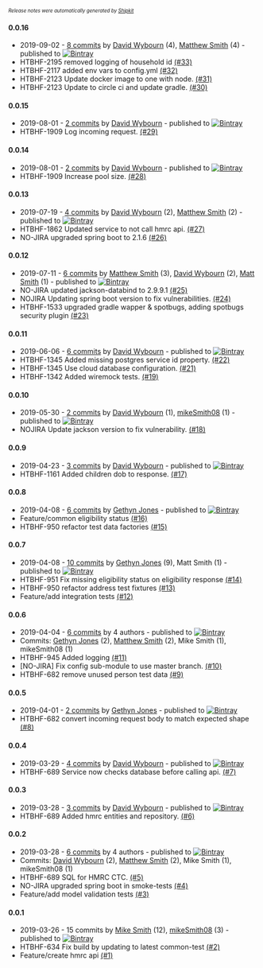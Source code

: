 <sup><sup>*Release notes were automatically generated by [Shipkit](http://shipkit.org/)*</sup></sup>

#### 0.0.16
 - 2019-09-02 - [8 commits](https://github.com/DepartmentOfHealth-htbhf/htbhf-hmrc-api/compare/v0.0.15...v0.0.16) by [David Wybourn](https://github.com/dwybourn) (4), [Matthew Smith](https://github.com/YetAnotherMatt) (4) - published to [![Bintray](https://img.shields.io/badge/Bintray-0.0.16-green.svg)](https://bintray.com/departmentofhealth-htbhf/maven/htbhf-hmrc-api/0.0.16)
 - HTBHF-2195 removed logging of household id [(#33)](https://github.com/DepartmentOfHealth-htbhf/htbhf-hmrc-api/pull/33)
 - HTBHF-2117 added env vars to config.yml [(#32)](https://github.com/DepartmentOfHealth-htbhf/htbhf-hmrc-api/pull/32)
 - HTBHF-2123 Update docker image to one with node. [(#31)](https://github.com/DepartmentOfHealth-htbhf/htbhf-hmrc-api/pull/31)
 - HTBHF-2123 Update to circle ci and update gradle. [(#30)](https://github.com/DepartmentOfHealth-htbhf/htbhf-hmrc-api/pull/30)

#### 0.0.15
 - 2019-08-01 - [2 commits](https://github.com/DepartmentOfHealth-htbhf/htbhf-hmrc-api/compare/v0.0.14...v0.0.15) by [David Wybourn](https://github.com/dwybourn) - published to [![Bintray](https://img.shields.io/badge/Bintray-0.0.15-green.svg)](https://bintray.com/departmentofhealth-htbhf/maven/htbhf-hmrc-api/0.0.15)
 - HTBHF-1909 Log incoming request. [(#29)](https://github.com/DepartmentOfHealth-htbhf/htbhf-hmrc-api/pull/29)

#### 0.0.14
 - 2019-08-01 - [2 commits](https://github.com/DepartmentOfHealth-htbhf/htbhf-hmrc-api/compare/v0.0.13...v0.0.14) by [David Wybourn](https://github.com/dwybourn) - published to [![Bintray](https://img.shields.io/badge/Bintray-0.0.14-green.svg)](https://bintray.com/departmentofhealth-htbhf/maven/htbhf-hmrc-api/0.0.14)
 - HTBHF-1909 Increase pool size. [(#28)](https://github.com/DepartmentOfHealth-htbhf/htbhf-hmrc-api/pull/28)

#### 0.0.13
 - 2019-07-19 - [4 commits](https://github.com/DepartmentOfHealth-htbhf/htbhf-hmrc-api/compare/v0.0.12...v0.0.13) by [David Wybourn](https://github.com/dwybourn) (2), [Matthew Smith](https://github.com/YetAnotherMatt) (2) - published to [![Bintray](https://img.shields.io/badge/Bintray-0.0.13-green.svg)](https://bintray.com/departmentofhealth-htbhf/maven/htbhf-hmrc-api/0.0.13)
 - HTBHF-1862 Updated service to not call hmrc api. [(#27)](https://github.com/DepartmentOfHealth-htbhf/htbhf-hmrc-api/pull/27)
 - NO-JIRA upgraded spring boot to 2.1.6 [(#26)](https://github.com/DepartmentOfHealth-htbhf/htbhf-hmrc-api/pull/26)

#### 0.0.12
 - 2019-07-11 - [6 commits](https://github.com/DepartmentOfHealth-htbhf/htbhf-hmrc-api/compare/v0.0.11...v0.0.12) by [Matthew Smith](https://github.com/YetAnotherMatt) (3), [David Wybourn](https://github.com/dwybourn) (2), [Matt Smith](https://github.com/YetAnotherMatt) (1) - published to [![Bintray](https://img.shields.io/badge/Bintray-0.0.12-green.svg)](https://bintray.com/departmentofhealth-htbhf/maven/htbhf-hmrc-api/0.0.12)
 - NO-JIRA updated jackson-databind to 2.9.9.1 [(#25)](https://github.com/DepartmentOfHealth-htbhf/htbhf-hmrc-api/pull/25)
 - NOJIRA Updating spring boot version to fix vulnerabilities. [(#24)](https://github.com/DepartmentOfHealth-htbhf/htbhf-hmrc-api/pull/24)
 - HTBHF-1533 upgraded gradle wapper & spotbugs, adding spotbugs security plugin [(#23)](https://github.com/DepartmentOfHealth-htbhf/htbhf-hmrc-api/pull/23)

#### 0.0.11
 - 2019-06-06 - [6 commits](https://github.com/DepartmentOfHealth-htbhf/htbhf-hmrc-api/compare/v0.0.10...v0.0.11) by [David Wybourn](https://github.com/dwybourn) - published to [![Bintray](https://img.shields.io/badge/Bintray-0.0.11-green.svg)](https://bintray.com/departmentofhealth-htbhf/maven/htbhf-hmrc-api/0.0.11)
 - HTBHF-1345 Added missing postgres service id property. [(#22)](https://github.com/DepartmentOfHealth-htbhf/htbhf-hmrc-api/pull/22)
 - HTBHF-1345 Use cloud database configuration. [(#21)](https://github.com/DepartmentOfHealth-htbhf/htbhf-hmrc-api/pull/21)
 - HTBHF-1342 Added wiremock tests. [(#19)](https://github.com/DepartmentOfHealth-htbhf/htbhf-hmrc-api/pull/19)

#### 0.0.10
 - 2019-05-30 - [2 commits](https://github.com/DepartmentOfHealth-htbhf/htbhf-hmrc-api/compare/v0.0.9...v0.0.10) by [David Wybourn](https://github.com/dwybourn) (1), [mikeSmith08](https://github.com/mikeSmith08) (1) - published to [![Bintray](https://img.shields.io/badge/Bintray-0.0.10-green.svg)](https://bintray.com/departmentofhealth-htbhf/maven/htbhf-hmrc-api/0.0.10)
 - NOJIRA Update jackson version to fix vulnerability. [(#18)](https://github.com/DepartmentOfHealth-htbhf/htbhf-hmrc-api/pull/18)

#### 0.0.9
 - 2019-04-23 - [3 commits](https://github.com/DepartmentOfHealth-htbhf/htbhf-hmrc-api/compare/v0.0.8...v0.0.9) by [David Wybourn](https://github.com/dwybourn) - published to [![Bintray](https://img.shields.io/badge/Bintray-0.0.9-green.svg)](https://bintray.com/departmentofhealth-htbhf/maven/htbhf-hmrc-api/0.0.9)
 - HTBHF-1161 Added children dob to response. [(#17)](https://github.com/DepartmentOfHealth-htbhf/htbhf-hmrc-api/pull/17)

#### 0.0.8
 - 2019-04-08 - [6 commits](https://github.com/DepartmentOfHealth-htbhf/htbhf-hmrc-api/compare/v0.0.7...v0.0.8) by [Gethyn Jones](https://github.com/gethyn1) - published to [![Bintray](https://img.shields.io/badge/Bintray-0.0.8-green.svg)](https://bintray.com/departmentofhealth-htbhf/maven/htbhf-hmrc-api/0.0.8)
 - Feature/common eligibility status [(#16)](https://github.com/DepartmentOfHealth-htbhf/htbhf-hmrc-api/pull/16)
 - HTBHF-950 refactor test data factories [(#15)](https://github.com/DepartmentOfHealth-htbhf/htbhf-hmrc-api/pull/15)

#### 0.0.7
 - 2019-04-08 - [10 commits](https://github.com/DepartmentOfHealth-htbhf/htbhf-hmrc-api/compare/v0.0.6...v0.0.7) by [Gethyn Jones](https://github.com/gethyn1) (9), Matt Smith (1) - published to [![Bintray](https://img.shields.io/badge/Bintray-0.0.7-green.svg)](https://bintray.com/departmentofhealth-htbhf/maven/htbhf-hmrc-api/0.0.7)
 - HTBHF-951 Fix missing eligibility status on eligibility response [(#14)](https://github.com/DepartmentOfHealth-htbhf/htbhf-hmrc-api/pull/14)
 - HTBHF-950 refactor address test fixtures [(#13)](https://github.com/DepartmentOfHealth-htbhf/htbhf-hmrc-api/pull/13)
 - Feature/add integration tests [(#12)](https://github.com/DepartmentOfHealth-htbhf/htbhf-hmrc-api/pull/12)

#### 0.0.6
 - 2019-04-04 - [6 commits](https://github.com/DepartmentOfHealth-htbhf/htbhf-hmrc-api/compare/v0.0.5...v0.0.6) by 4 authors - published to [![Bintray](https://img.shields.io/badge/Bintray-0.0.6-green.svg)](https://bintray.com/departmentofhealth-htbhf/maven/htbhf-hmrc-api/0.0.6)
 - Commits: [Gethyn Jones](https://github.com/gethyn1) (2), [Matthew Smith](https://github.com/YetAnotherMatt) (2), Mike Smith (1), mikeSmith08 (1)
 - HTBHF-945 Added logging [(#11)](https://github.com/DepartmentOfHealth-htbhf/htbhf-hmrc-api/pull/11)
 - [NO-JIRA] Fix config sub-module to use master branch. [(#10)](https://github.com/DepartmentOfHealth-htbhf/htbhf-hmrc-api/pull/10)
 - HTBHF-682 remove unused person test data [(#9)](https://github.com/DepartmentOfHealth-htbhf/htbhf-hmrc-api/pull/9)

#### 0.0.5
 - 2019-04-01 - [2 commits](https://github.com/DepartmentOfHealth-htbhf/htbhf-hmrc-api/compare/v0.0.4...v0.0.5) by [Gethyn Jones](https://github.com/gethyn1) - published to [![Bintray](https://img.shields.io/badge/Bintray-0.0.5-green.svg)](https://bintray.com/departmentofhealth-htbhf/maven/htbhf-hmrc-api/0.0.5)
 - HTBHF-682 convert incoming request body to match expected shape [(#8)](https://github.com/DepartmentOfHealth-htbhf/htbhf-hmrc-api/pull/8)

#### 0.0.4
 - 2019-03-29 - [4 commits](https://github.com/DepartmentOfHealth-htbhf/htbhf-hmrc-api/compare/v0.0.3...v0.0.4) by [David Wybourn](https://github.com/dwybourn) - published to [![Bintray](https://img.shields.io/badge/Bintray-0.0.4-green.svg)](https://bintray.com/departmentofhealth-htbhf/maven/htbhf-hmrc-api/0.0.4)
 - HTBHF-689 Service now checks database before calling api. [(#7)](https://github.com/DepartmentOfHealth-htbhf/htbhf-hmrc-api/pull/7)

#### 0.0.3
 - 2019-03-28 - [3 commits](https://github.com/DepartmentOfHealth-htbhf/htbhf-hmrc-api/compare/v0.0.2...v0.0.3) by [David Wybourn](https://github.com/dwybourn) - published to [![Bintray](https://img.shields.io/badge/Bintray-0.0.3-green.svg)](https://bintray.com/departmentofhealth-htbhf/maven/htbhf-hmrc-api/0.0.3)
 - HTBHF-689 Added hmrc entities and repository. [(#6)](https://github.com/DepartmentOfHealth-htbhf/htbhf-hmrc-api/pull/6)

#### 0.0.2
 - 2019-03-28 - [6 commits](https://github.com/DepartmentOfHealth-htbhf/htbhf-hmrc-api/compare/v0.0.1...v0.0.2) by 4 authors - published to [![Bintray](https://img.shields.io/badge/Bintray-0.0.2-green.svg)](https://bintray.com/departmentofhealth-htbhf/maven/htbhf-hmrc-api/0.0.2)
 - Commits: [David Wybourn](https://github.com/dwybourn) (2), [Matthew Smith](https://github.com/YetAnotherMatt) (2), Mike Smith (1), mikeSmith08 (1)
 - HTBHF-689 SQL for HMRC CTC. [(#5)](https://github.com/DepartmentOfHealth-htbhf/htbhf-hmrc-api/pull/5)
 - NO-JIRA upgraded spring boot in smoke-tests [(#4)](https://github.com/DepartmentOfHealth-htbhf/htbhf-hmrc-api/pull/4)
 - Feature/add model validation tests [(#3)](https://github.com/DepartmentOfHealth-htbhf/htbhf-hmrc-api/pull/3)

#### 0.0.1
 - 2019-03-26 - 15 commits by [Mike Smith](https://github.com/mikeSmith08) (12), [mikeSmith08](https://github.com/mikeSmith08) (3) - published to [![Bintray](https://img.shields.io/badge/Bintray-0.0.1-green.svg)](https://bintray.com/departmentofhealth-htbhf/maven/htbhf-hmrc-api/0.0.1)
 - HTBHF-634 Fix build by updating to latest common-test [(#2)](https://github.com/DepartmentOfHealth-htbhf/htbhf-hmrc-api/pull/2)
 - Feature/create hmrc api [(#1)](https://github.com/DepartmentOfHealth-htbhf/htbhf-hmrc-api/pull/1)

